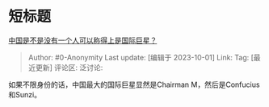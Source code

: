 # 短标题
[中国是不是没有一个人可以称得上是国际巨星？](https://www.zhihu.com/question/265599210/answer/3232572806)

> Author: #0-Anonymity
> Last update: [编辑于 2023-10-01]
> Link:
> Tag: [最近更新]
> 评论区:
> 泛讨论:

如果不限身份的话，中国最大的国际巨星显然是Chairman M，然后是Confucius和Sunzi。